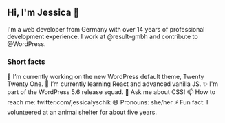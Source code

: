 ## Hi, I'm Jessica 👋

I'm a web developer from Germany with over 14 years of professional development experience. I work at @result-gmbh and contribute to @WordPress.

### Short facts
🔭 I’m currently working on the new WordPress default theme, Twenty Twenty One.
🌱 I’m currently learning React and advanced vanilla JS.
✨ I'm part of the WordPress 5.6 release squad.
💬 Ask me about CSS!
📫 How to reach me: twitter.com/jessicalyschik
😄 Pronouns: she/her
⚡ Fun fact: I volunteered at an animal shelter for about five years.
